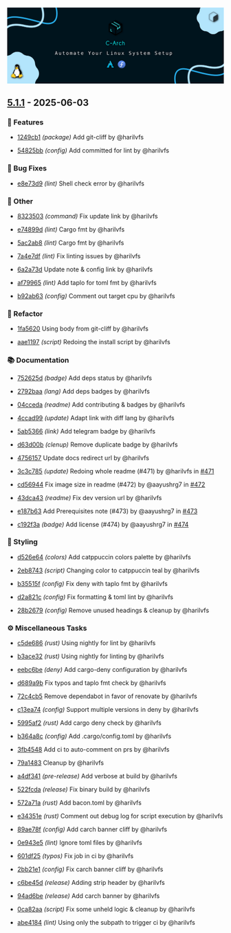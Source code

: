 [![carch](https://raw.githubusercontent.com/harilvfs/assets/refs/heads/main/carch/carch.jpg)](https://carch.chalisehari.com.np)

## [5.1.1](https://github.com/harilvfs/carch/compare/v5.1.0...v5.1.1) - 2025-06-03


### 🚀 Features


- [1249cb1](https://github.com/harilvfs/carch/commit/1249cb154c100c1f82ff1e0a1a7d1dc78a76fb37)  *(package)* Add git-cliff by @harilvfs

- [54825bb](https://github.com/harilvfs/carch/commit/54825bb44df02b4ea90354b3695147d5af916961)  *(config)* Add committed for lint by @harilvfs



### 🐛 Bug Fixes


- [e8e73d9](https://github.com/harilvfs/carch/commit/e8e73d9baefaaba36bdf8d8cb8db6696b2625505)  *(lint)* Shell check error by @harilvfs



### 💼 Other


- [8323503](https://github.com/harilvfs/carch/commit/8323503bc5d9b076027a79693aef4b43575d8847)  *(command)* Fix update link by @harilvfs

- [e74899d](https://github.com/harilvfs/carch/commit/e74899d8cd936d2a952ebc762d03439a4e3b01be)  *(lint)* Cargo fmt by @harilvfs

- [5ac2ab8](https://github.com/harilvfs/carch/commit/5ac2ab86f829c154daa56163a716cbd0943e6203)  *(lint)* Cargo fmt by @harilvfs

- [7a4e7df](https://github.com/harilvfs/carch/commit/7a4e7df48919ae44a7c8f1252b6e8cde869bf165)  *(lint)* Fix linting issues by @harilvfs

- [6a2a73d](https://github.com/harilvfs/carch/commit/6a2a73d4a6e78e7697652667bf09bdc684149866) Update note & config link by @harilvfs

- [af79965](https://github.com/harilvfs/carch/commit/af79965cc2230c8586fce513fca5009bd1fd4a1f)  *(lint)* Add taplo for toml fmt by @harilvfs

- [b92ab63](https://github.com/harilvfs/carch/commit/b92ab63e863bb5eb1446447a94a42cb4649ec4c6)  *(config)* Comment out target cpu by @harilvfs



### 🚜 Refactor


- [1fa5620](https://github.com/harilvfs/carch/commit/1fa5620dc148870c4293628328f91034f4370aca) Using body from git-cliff by @harilvfs

- [aae1197](https://github.com/harilvfs/carch/commit/aae1197a5891bf6ff631a2dda993c46fa63ba14b)  *(script)* Redoing the install script by @harilvfs



### 📚 Documentation


- [752625d](https://github.com/harilvfs/carch/commit/752625d5a2f4ecd6513e6e576bb3f4f28a4ec0e0)  *(badge)* Add deps status by @harilvfs

- [2792baa](https://github.com/harilvfs/carch/commit/2792baa47df6994132f6e93e73b829bceb9eb17b)  *(lang)* Add deps badges by @harilvfs

- [04cceda](https://github.com/harilvfs/carch/commit/04ccedacb8e7a8bd470342d45ca6f2efc147ffb4)  *(readme)* Add contributing & badges by @harilvfs

- [4ccad99](https://github.com/harilvfs/carch/commit/4ccad99bcec10ea9710da965228f693267d6f7f3)  *(update)* Adapt link with diff lang by @harilvfs

- [5ab5366](https://github.com/harilvfs/carch/commit/5ab53667d5934991d723c06171f6991b11f8ff25)  *(link)* Add telegram badge by @harilvfs

- [d63d00b](https://github.com/harilvfs/carch/commit/d63d00b53b6e4a4e52e8bd91ff3df8d3b3377715)  *(clenup)* Remove duplicate badge by @harilvfs

- [4756157](https://github.com/harilvfs/carch/commit/4756157c04c98bce7595cfeb71e95d3d831fe4b3) Update docs redirect url by @harilvfs

- [3c3c785](https://github.com/harilvfs/carch/commit/3c3c785fac3909d659ba07f99721efa665118157)  *(update)* Redoing whole readme (#471) by @harilvfs in [#471](https://github.com/harilvfs/carch/pull/471)

- [cd56944](https://github.com/harilvfs/carch/commit/cd56944c1d1fe2cbaadcf7881121a9d5fbe94596) Fix image size in readme (#472) by @aayushrg7 in [#472](https://github.com/harilvfs/carch/pull/472)

- [43dca43](https://github.com/harilvfs/carch/commit/43dca4354fd4ad72a27fe6f84a6dda529689da83)  *(readme)* Fix dev version url by @harilvfs

- [e187b63](https://github.com/harilvfs/carch/commit/e187b63aa5ca81bcfd58d462552afde89605bf4f) Add Prerequisites note (#473) by @aayushrg7 in [#473](https://github.com/harilvfs/carch/pull/473)

- [c192f3a](https://github.com/harilvfs/carch/commit/c192f3a9c1cd528d589f3d44ac0428c03aafa74f)  *(badge)* Add license (#474) by @aayushrg7 in [#474](https://github.com/harilvfs/carch/pull/474)



### 🎨 Styling


- [d526e64](https://github.com/harilvfs/carch/commit/d526e6493eed810e7f8a2ef6ed4167e95522b267)  *(colors)* Add catppuccin colors palette by @harilvfs

- [2eb8743](https://github.com/harilvfs/carch/commit/2eb87433cd3421e5297818ef0c72be28d4205fd4)  *(script)* Changing color to catppuccin teal by @harilvfs

- [b35515f](https://github.com/harilvfs/carch/commit/b35515fe305053122cb761eeb7b41dc9cc3503f8)  *(config)* Fix deny with taplo fmt by @harilvfs

- [d2a821c](https://github.com/harilvfs/carch/commit/d2a821c2cce6612ae4403502d5cae39c30996683)  *(config)* Fix formatting & toml lint by @harilvfs

- [28b2679](https://github.com/harilvfs/carch/commit/28b2679ee4064d59831c01c70a59b12187b3ca72)  *(config)* Remove unused headings & cleanup by @harilvfs



### ⚙️ Miscellaneous Tasks


- [c5de686](https://github.com/harilvfs/carch/commit/c5de68642ccc102cf80f262f24a425c07c898c20)  *(rust)* Using nightly for lint by @harilvfs

- [b3ace32](https://github.com/harilvfs/carch/commit/b3ace3205c595c74f2d2e5f9b8611a7bccaec42c)  *(rust)* Using nightly for linting by @harilvfs

- [eebc6be](https://github.com/harilvfs/carch/commit/eebc6bebcc1e3edb459ecf5a407f961d6f29041f)  *(deny)* Add cargo-deny configuration by @harilvfs

- [d689a9b](https://github.com/harilvfs/carch/commit/d689a9be8102eaaf78aa866d2b5ace39c01561b3) Fix typos and taplo fmt check by @harilvfs

- [72c4cb5](https://github.com/harilvfs/carch/commit/72c4cb5acbcb2d1cd9049ae6318315b568f2a580) Remove dependabot in favor of renovate by @harilvfs

- [c13ea74](https://github.com/harilvfs/carch/commit/c13ea74f358702bb1f860e9f0679259d2162e60b)  *(config)* Support multiple versions in deny by @harilvfs

- [5995af2](https://github.com/harilvfs/carch/commit/5995af21857e920c28107b6c5088c836f4f3cd72)  *(rust)* Add cargo deny check by @harilvfs

- [b364a8c](https://github.com/harilvfs/carch/commit/b364a8c0b841e2b3706562c1542ffbbf0023d383)  *(config)* Add .cargo/config.toml by @harilvfs

- [3fb4548](https://github.com/harilvfs/carch/commit/3fb454876e4d29692d67d2dae2949252adeb9249) Add ci to auto-comment on prs by @harilvfs

- [79a1483](https://github.com/harilvfs/carch/commit/79a148370cd26cea3f565a7c7051080d9eb07779) Cleanup by @harilvfs

- [a4df341](https://github.com/harilvfs/carch/commit/a4df341f3d7151ea794a6cb8fe84b1bf0754d301)  *(pre-release)* Add verbose at build by @harilvfs

- [522fcda](https://github.com/harilvfs/carch/commit/522fcda023bb6799e3986f5be70d7b04f74ce377)  *(release)* Fix binary build by @harilvfs

- [572a71a](https://github.com/harilvfs/carch/commit/572a71a2aaaa2360d966c77612193f12c8cb2505)  *(rust)* Add bacon.toml by @harilvfs

- [e34351e](https://github.com/harilvfs/carch/commit/e34351eacd846c20754f817ddfa25498e3fbe980)  *(rust)* Comment out debug log for script execution by @harilvfs

- [89ae78f](https://github.com/harilvfs/carch/commit/89ae78f1bdc20d03d484475bb268d8b86544f3c8)  *(config)* Add carch banner cliff by @harilvfs

- [0e943e5](https://github.com/harilvfs/carch/commit/0e943e542eff142269e62fe01f2775d7902b5d2c)  *(lint)* Ignore toml files by @harilvfs

- [601df25](https://github.com/harilvfs/carch/commit/601df252dd8875246920e4d280c7ad16aba1fae9)  *(typos)* Fix job in ci by @harilvfs

- [2bb21e1](https://github.com/harilvfs/carch/commit/2bb21e13d35072893bf064eb1965464973caa644)  *(config)* Fix carch banner cliff by @harilvfs

- [c6be45d](https://github.com/harilvfs/carch/commit/c6be45d46db01db05743a52d74aee45853963b96)  *(release)* Adding strip header by @harilvfs

- [94ad6be](https://github.com/harilvfs/carch/commit/94ad6bec678c9e585cbeb27b7401443f4ce5dede)  *(release)* Add carch banner by @harilvfs

- [0ca82aa](https://github.com/harilvfs/carch/commit/0ca82aaaf081093714d5191d68793cd2a9344c97)  *(script)* Fix some unheld logic & cleanup by @harilvfs

- [abe4184](https://github.com/harilvfs/carch/commit/abe4184174534979682e24dbe2ecaaa5531ad1aa)  *(lint)* Using only the subpath to trigger ci by @harilvfs



<!-- generated by git-cliff -->
